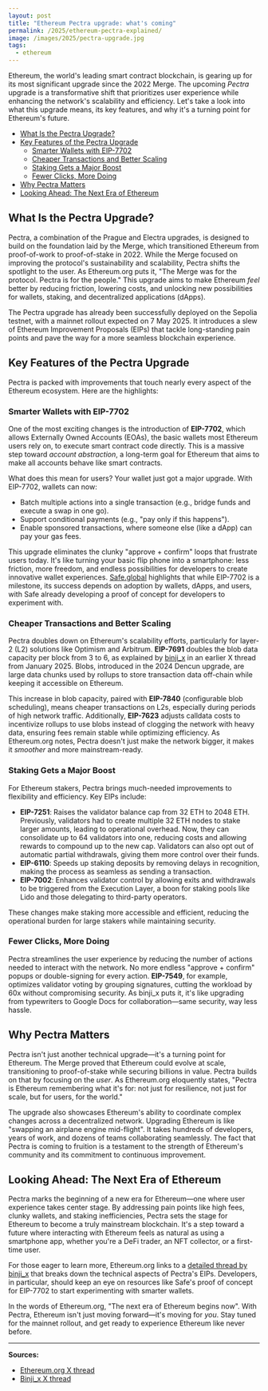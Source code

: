 ```yaml
---
layout: post
title: "Ethereum Pectra upgrade: what's coming"
permalink: /2025/ethereum-pectra-explained/
image: /images/2025/pectra-upgrade.jpg
tags:
  - ethereum
---
```


Ethereum, the world's leading smart contract blockchain, is gearing up for its
most significant upgrade since the 2022 Merge. The upcoming *Pectra* upgrade is
a transformative shift that prioritizes user experience while enhancing the
network's scalability and efficiency. Let's take a look into what this upgrade
means, its key features, and why it's a turning point for Ethereum's future.

* [What Is the Pectra Upgrade?](#what-is-the-pectra-upgrade)
* [Key Features of the Pectra Upgrade](#key-features-of-the-pectra-upgrade)
  * [Smarter Wallets with EIP-7702](#smarter-wallets-with-eip-7702)
  * [Cheaper Transactions and Better Scaling](#cheaper-transactions-and-better-scaling)
  * [Staking Gets a Major Boost](#staking-gets-a-major-boost)
  * [Fewer Clicks, More Doing](#fewer-clicks-more-doing)
* [Why Pectra Matters](#why-pectra-matters)
* [Looking Ahead: The Next Era of Ethereum](#looking-ahead-the-next-era-of-ethereum)

## What Is the Pectra Upgrade?

Pectra, a combination of the Prague and Electra upgrades, is designed to build
on the foundation laid by the Merge, which transitioned Ethereum from
proof-of-work to proof-of-stake in 2022. While the Merge focused on improving
the protocol's sustainability and scalability, Pectra shifts the spotlight to
the user. As Ethereum.org puts it, "The Merge was for the protocol. Pectra is
for the people." This upgrade aims to make Ethereum *feel* better by reducing
friction, lowering costs, and unlocking new possibilities for wallets, staking,
and decentralized applications (dApps).

The Pectra upgrade has already been successfully deployed on the Sepolia
testnet, with a mainnet rollout expected on 7 May 2025. It introduces a slew of
Ethereum Improvement Proposals (EIPs) that tackle long-standing pain points and
pave the way for a more seamless blockchain experience.

## Key Features of the Pectra Upgrade

Pectra is packed with improvements that touch nearly every aspect of the
Ethereum ecosystem. Here are the highlights:

### Smarter Wallets with EIP-7702

One of the most exciting changes is the introduction of **EIP-7702**, which
allows Externally Owned Accounts (EOAs), the basic wallets most Ethereum users
rely on, to execute smart contract code directly. This is a massive step toward
*account abstraction*, a long-term goal for Ethereum that aims to make all
accounts behave like smart contracts.

What does this mean for users? Your wallet just got a major upgrade. With
EIP-7702, wallets can now:

- Batch multiple actions into a single transaction (e.g., bridge funds and
  execute a swap in one go).
- Support conditional payments (e.g., "pay only if this happens").
- Enable sponsored transactions, where someone else (like a dApp) can pay your
  gas fees.

This upgrade eliminates the clunky "approve + confirm" loops that frustrate
users today. It's like turning your basic flip phone into a smartphone: less
friction, more freedom, and endless possibilities for developers to create
innovative wallet experiences. [Safe.global](https://safe.global) highlights
that while EIP-7702 is a milestone, its success depends on adoption by wallets,
dApps, and users, with Safe already developing a proof of concept for developers
to experiment with.

### Cheaper Transactions and Better Scaling

Pectra doubles down on Ethereum's scalability efforts, particularly for layer-2
(L2) solutions like Optimism and Arbitrum. **EIP-7691** doubles the blob data
capacity per block from 3 to 6, as explained by
[binji_x](https://x.com/binji_x/status/1874422557992263720) in an earlier X
thread from January 2025. Blobs, introduced in the 2024 Dencun upgrade, are
large data chunks used by rollups to store transaction data off-chain while
keeping it accessible on Ethereum.

This increase in blob capacity, paired with **EIP-7840** (configurable blob
scheduling), means cheaper transactions on L2s, especially during periods of
high network traffic. Additionally, **EIP-7623** adjusts calldata costs to
incentivize rollups to use blobs instead of clogging the network with heavy
data, ensuring fees remain stable while optimizing efficiency. As Ethereum.org
notes, Pectra doesn't just make the network bigger, it makes it *smoother* and
more mainstream-ready.

### Staking Gets a Major Boost

For Ethereum stakers, Pectra brings much-needed improvements to flexibility and
efficiency. Key EIPs include:

- **EIP-7251**: Raises the validator balance cap from 32 ETH to 2048 ETH.
  Previously, validators had to create multiple 32 ETH nodes to stake larger
  amounts, leading to operational overhead. Now, they can consolidate up to 64
  validators into one, reducing costs and allowing rewards to compound up to the
  new cap. Validators can also opt out of automatic partial withdrawals, giving
  them more control over their funds.
- **EIP-6110**: Speeds up staking deposits by removing delays in recognition,
  making the process as seamless as sending a transaction.
- **EIP-7002**: Enhances validator control by allowing exits and withdrawals to
  be triggered from the Execution Layer, a boon for staking pools like Lido and
  those delegating to third-party operators.

These changes make staking more accessible and efficient, reducing the
operational burden for large stakers while maintaining security.

### Fewer Clicks, More Doing

Pectra streamlines the user experience by reducing the number of actions needed
to interact with the network. No more endless "approve + confirm" popups or
double-signing for every action. **EIP-7549**, for example, optimizes validator
voting by grouping signatures, cutting the workload by 60x without compromising
security. As binji_x puts it, it's like upgrading from typewriters to Google
Docs for collaboration—same security, way less hassle.

## Why Pectra Matters

Pectra isn't just another technical upgrade—it's a turning point for Ethereum.
The Merge proved that Ethereum could evolve at scale, transitioning to
proof-of-stake while securing billions in value. Pectra builds on that by
focusing on the *user*. As Ethereum.org eloquently states, "Pectra is Ethereum
remembering what it's for: not just for resilience, not just for scale, but for
users, for the world."

The upgrade also showcases Ethereum's ability to coordinate complex changes
across a decentralized network. Upgrading Ethereum is like "swapping an airplane
engine mid-flight". It takes hundreds of developers, years of work, and dozens
of teams collaborating seamlessly. The fact that Pectra is coming to fruition is
a testament to the strength of Ethereum's community and its commitment to
continuous improvement.

## Looking Ahead: The Next Era of Ethereum

Pectra marks the beginning of a new era for Ethereum—one where user experience
takes center stage. By addressing pain points like high fees, clunky wallets,
and staking inefficiencies, Pectra sets the stage for Ethereum to become a truly
mainstream blockchain. It's a step toward a future where interacting with
Ethereum feels as natural as using a smartphone app, whether you're a DeFi
trader, an NFT collector, or a first-time user.

For those eager to learn more, Ethereum.org links to a [detailed thread by
binji_x](https://x.com/binji_x/status/1874422557992263720) that breaks down the
technical aspects of Pectra's EIPs. Developers, in particular, should keep an
eye on resources like Safe's proof of concept for EIP-7702 to start
experimenting with smarter wallets.

In the words of Ethereum.org, "The next era of Ethereum begins now". With
Pectra, Ethereum isn't just moving forward—it's moving for *you*. Stay tuned for
the mainnet rollout, and get ready to experience Ethereum like never before.

---

**Sources:**

- [Ethereum.org X thread](https://x.com/ethereum/status/1919794615827280126)
- [Binji_x X thread](https://x.com/binji_x/status/1874422557992263720)
